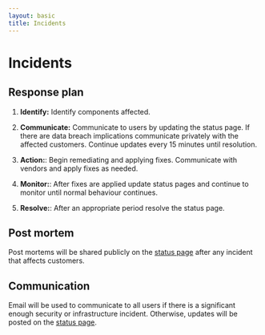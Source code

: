 ```yaml
---
layout: basic
title: Incidents
---
```


# Incidents

## Response plan

1. __Identify:__ Identify components affected.

1. __Communicate:__ Communicate to users by updating the status page. If there
are data breach implications communicate privately with the affected customers.
Continue updates every 15 minutes until resolution.

1. __Action:__: Begin remediating and applying fixes. Communicate with vendors
and apply fixes as needed.

1. __Monitor:__: After fixes are applied update status pages and continue to
monitor until normal behaviour continues.

1. __Resolve:__: After an appropriate period resolve the status page.

## Post mortem

Post mortems will be shared publicly on the [status page](/status) after any
incident that affects customers.

## Communication

Email will be used to communicate to all users if there is a significant enough
security or infrastructure incident. Otherwise, updates will be posted on the
[status page](/status).
